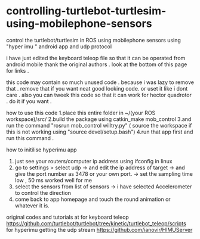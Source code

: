 # controlling-turtlebot-turtlesim-using-mobilephone-sensors
control the turtlebot/turtlesim in ROS using mobilephone sensors using "hyper imu " android app and udp protocol

i have just edited the keyboard teleop file so that it can be operated from android mobile
thank the original authors . look at the bottom of this page for links .

this code may contain so much unused code . because i was lazy to remove that . remove that if you want neat good looking code.
or uset it like i dont care .
also you can tweek this code so that it can work for hector quadrotor . do it if you want . 

how to use this code
1.place this entire folder in ~/(your ROS workspace)/src/
2.build the package using catkin_make mob_control
3.and run the command "rosrun mob_control willtry.py"  ( source the workspace if this is not working using "source devel/setup.bash")
4.run that app first and run this command .

how to initilise hyperimu app
1. just see your routers/computer ip address using ifconfig in linux
2. go to settings > select udp 
-> and edit the ip address of target
-> and give the port number as 3478 or your own port.
-> set the sampling time low , 50 ms worked well for me
3. select the sensors from list of sensors
-> i have selected Accelerometer to control the direction
4. come back to app homepage and touch the round animation or whatever it is.

original codes and tutorials at  for keyboard teleop https://github.com/turtlebot/turtlebot/tree/kinetic/turtlebot_teleop/scripts 
 for hyperimu getting the udp stream https://github.com/ianovir/HIMUServer

